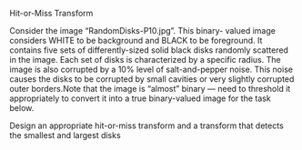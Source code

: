 Hit-or-Miss Transform  

Consider the image “RandomDisks-P10.jpg”. This binary- valued image considers WHITE to be background and BLACK to be foreground. It contains five sets of differently-sized solid black disks randomly scattered in the image. Each set of disks is characterized by a specific radius. The image is also corrupted by a 10% level of salt-and-pepper noise. This noise causes the disks to be corrupted by small cavities or very slightly corrupted outer borders.Note that the image is “almost” binary —  need to threshold it appropriately to convert it into a true binary-valued image for the task below.  

Design an appropriate hit-or-miss transform and a transform that detects the smallest and largest disks

